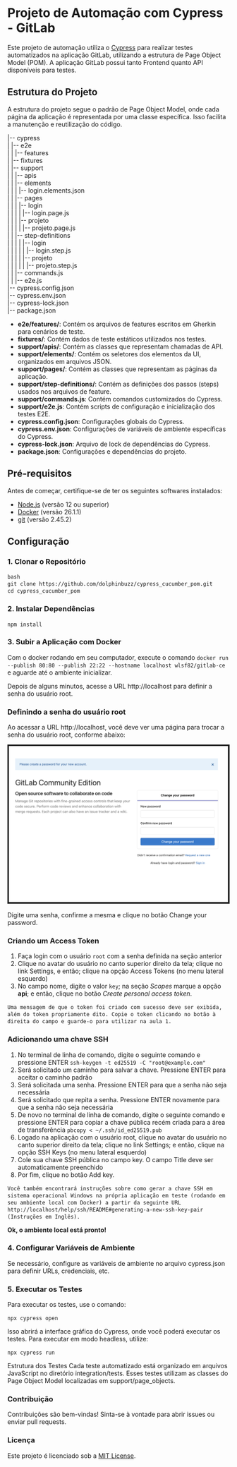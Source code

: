 # Projeto de Automação com Cypress - GitLab

Este projeto de automação utiliza o [Cypress](https://www.cypress.io/) para realizar testes automatizados na aplicação GitLab, utilizando a estrutura de Page Object Model (POM). A aplicação GitLab possui tanto Frontend quanto API disponíveis para testes.

## Estrutura do Projeto

A estrutura do projeto segue o padrão de Page Object Model, onde cada página da aplicação é representada por uma classe específica. Isso facilita a manutenção e reutilização do código.

|-- cypress\
| |-- e2e\
| | |-- features\
| |-- fixtures\
| |-- support\
| | |-- apis\
| | |-- elements\
| | | |-- login.elements.json\
| | |-- pages\
| | | |-- login\
| | | | |-- login.page.js\
| | | |-- projeto\
| | | | |-- projeto.page.js\
| | |-- step-definitions\
| | | | |-- login\
| | | | | |-- login.step.js\
| | | | |-- projeto\
| | | | | |-- projeto.step.js\
| | |-- commands.js\
| | |-- e2e.js\
|-- cypress.config.json\
|-- cypress.env.json\
|-- cypress-lock.json\
|-- package.json


- **e2e/features/**: Contém os arquivos de features escritos em Gherkin para cenários de teste.
- **fixtures/**: Contém dados de teste estáticos utilizados nos testes.
- **support/apis/**: Contém as classes que representam chamadas de API.
- **support/elements/**: Contém os seletores dos elementos da UI, organizados em arquivos JSON.
- **support/pages/**: Contém as classes que representam as páginas da aplicação.
- **support/step-definitions/**: Contém as definições dos passos (steps) usados nos arquivos de feature.
- **support/commands.js**: Contém comandos customizados do Cypress.
- **support/e2e.js**: Contém scripts de configuração e inicialização dos testes E2E.
- **cypress.config.json**: Configurações globais do Cypress.
- **cypress.env.json**: Configurações de variáveis de ambiente específicas do Cypress.
- **cypress-lock.json**: Arquivo de lock de dependências do Cypress.
- **package.json**: Configurações e dependências do projeto.

## Pré-requisitos

Antes de começar, certifique-se de ter os seguintes softwares instalados:

- [Node.js](https://nodejs.org/en/) (versão 12 ou superior)
- [Docker](https://www.docker.com/) (versão 26.1.1)
- [git](https://git-scm.com/) (versão 2.45.2)

## Configuração

### 1. Clonar o Repositório

```
bash
git clone https://github.com/dolphinbuzz/cypress_cucumber_pom.git
cd cypress_cucumber_pom
```

### 2. Instalar Dependências

```
npm install
```

### 3. Subir a Aplicação com Docker

Com o docker rodando em seu computador, execute o comando `docker run --publish 80:80 --publish 22:22 --hostname localhost wlsf82/gitlab-ce` e aguarde até o ambiente inicializar.

Depois de alguns minutos, acesse a URL http://localhost para definir a senha do usuário root.

### Definindo a senha do usuário root
Ao acessar a URL http://localhost, você deve ver uma página para trocar a senha do usuário root, conforme abaixo:

![alt text](image.png)

Digite uma senha, confirme a mesma e clique no botão Change your password.

### Criando um Access Token
1. Faça login com o usuário `root` com a senha definida na seção anterior
2. Clique no avatar do usuário no canto superior direito da tela; clique no link Settings, e então; clique na opção Access Tokens (no menu lateral esquerdo)
3. No campo nome, digite o valor `key`; na seção _Scopes_ marque a opção __api__; e então, clique no botão _Create personal access token_.

```
Uma mensagem de que o token foi criado com sucesso deve ser exibida, além do token propriamente dito. Copie o token clicando no botão à direita do campo e guarde-o para utilizar na aula 1.
```

### Adicionando uma chave SSH

1. No terminal de linha de comando, digite o seguinte comando e pressione ENTER ``ssh-keygen -t ed25519 -C "root@example.com"``
2. Será solicitado um caminho para salvar a chave. Pressione ENTER para aceitar o caminho padrão
3. Será solicitada uma senha. Pressione ENTER para que a senha não seja necessária
4. Será solicitado que repita a senha. Pressione ENTER novamente para que a senha não seja necessária
5. De novo no terminal de linha de comando, digite o seguinte comando e pressione ENTER para copiar a chave pública recém criada para a área de transferência `pbcopy < ~/.ssh/id_ed25519.pub`
6. Logado na aplicação com o usuário root, clique no avatar do usuário no canto superior direito da tela; clique no link Settings; e então, clique na opção SSH Keys (no menu lateral esquerdo)
7. Cole sua chave SSH pública no campo key. O campo Title deve ser automaticamente preenchido
8. Por fim, clique no botão Add key.


```
Você também encontrará instruções sobre como gerar a chave SSH em sistema operacional Windows na própria aplicação em teste (rodando em seu ambiente local com Docker) a partir da seguinte URL http://localhost/help/ssh/README#generating-a-new-ssh-key-pair (Instruções em Inglês).
```

__Ok, o ambiente local está pronto!__


### 4. Configurar Variáveis de Ambiente
Se necessário, configure as variáveis de ambiente no arquivo cypress.json para definir URLs, credenciais, etc.

### 5. Executar os Testes
Para executar os testes, use o comando:

```
npx cypress open
```

Isso abrirá a interface gráfica do Cypress, onde você poderá executar os testes. Para executar em modo headless, utilize:

```
npx cypress run
```

Estrutura dos Testes
Cada teste automatizado está organizado em arquivos JavaScript no diretório integration/tests. Esses testes utilizam as classes do Page Object Model localizadas em support/page_objects.


### Contribuição
Contribuições são bem-vindas! Sinta-se à vontade para abrir issues ou enviar pull requests.

### Licença
Este projeto é licenciado sob a [MIT License](LICENSE).